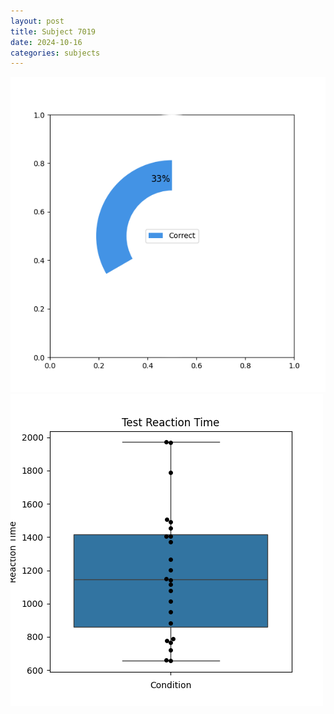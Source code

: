 ```yaml
---
layout: post
title: Subject 7019
date: 2024-10-16
categories: subjects
---
```


![](data/7019/run-13/7019_FN_acc_test.png)
![](data/7019/run-13/7019_FN_rt.png)
